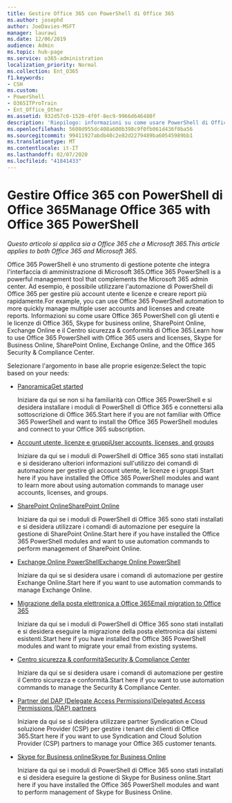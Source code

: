 ```yaml
---
title: Gestire Office 365 con PowerShell di Office 365
ms.author: josephd
author: JoeDavies-MSFT
manager: laurawi
ms.date: 12/06/2019
audience: Admin
ms.topic: hub-page
ms.service: o365-administration
localization_priority: Normal
ms.collection: Ent_O365
f1.keywords:
- CSH
ms.custom:
- PowerShell
- O365ITProTrain
- Ent_Office_Other
ms.assetid: 932d57c0-1520-4f0f-8ec9-9966d646480f
description: 'Riepilogo: informazioni su come usare PowerShell di Office 365 con utenti e licenze di Office 365, Skype for Business online, SharePoint Online, Exchange Online e il Centro sicurezza e conformità di Office 365.'
ms.openlocfilehash: 5608d955dc408a600b398c9f0fb061d436f0ba56
ms.sourcegitcommit: 99411927abdb40c2e82d2279489ba60545989bb1
ms.translationtype: MT
ms.contentlocale: it-IT
ms.lasthandoff: 02/07/2020
ms.locfileid: "41841433"
---
```

# <a name="manage-office-365-with-office-365-powershell"></a><span data-ttu-id="ad582-103">Gestire Office 365 con PowerShell di Office 365</span><span class="sxs-lookup"><span data-stu-id="ad582-103">Manage Office 365 with Office 365 PowerShell</span></span>

<span data-ttu-id="ad582-104">*Questo articolo si applica sia a Office 365 che a Microsoft 365.*</span><span class="sxs-lookup"><span data-stu-id="ad582-104">*This article applies to both Office 365 and Microsoft 365.*</span></span>

<span data-ttu-id="ad582-105">Office 365 PowerShell è uno strumento di gestione potente che integra l'interfaccia di amministrazione di Microsoft 365.</span><span class="sxs-lookup"><span data-stu-id="ad582-105">Office 365 PowerShell is a powerful management tool that complements the Microsoft 365 admin center.</span></span> <span data-ttu-id="ad582-106">Ad esempio, è possibile utilizzare l'automazione di PowerShell di Office 365 per gestire più account utente e licenze e creare report più rapidamente.</span><span class="sxs-lookup"><span data-stu-id="ad582-106">For example, you can use Office 365 PowerShell automation to more quickly manage multiple user accounts and licenses and create reports.</span></span> <span data-ttu-id="ad582-107">Informazioni su come usare Office 365 PowerShell con gli utenti e le licenze di Office 365, Skype for business online, SharePoint Online, Exchange Online e il Centro sicurezza & conformità di Office 365.</span><span class="sxs-lookup"><span data-stu-id="ad582-107">Learn how to use Office 365 PowerShell with Office 365 users and licenses, Skype for Business Online, SharePoint Online, Exchange Online, and the Office 365 Security & Compliance Center.</span></span>
  
<span data-ttu-id="ad582-108">Selezionare l'argomento in base alle proprie esigenze:</span><span class="sxs-lookup"><span data-stu-id="ad582-108">Select the topic based on your needs:</span></span>
  
- [<span data-ttu-id="ad582-109">Panoramica</span><span class="sxs-lookup"><span data-stu-id="ad582-109">Get started</span></span>](getting-started-with-office-365-powershell.md)

    <span data-ttu-id="ad582-110">Iniziare da qui se non si ha familiarità con Office 365 PowerShell e si desidera installare i moduli di PowerShell di Office 365 e connettersi alla sottoscrizione di Office 365.</span><span class="sxs-lookup"><span data-stu-id="ad582-110">Start here if you are not familiar with Office 365 PowerShell and want to install the Office 365 PowerShell modules and connect to your Office 365 subscription.</span></span>

- [<span data-ttu-id="ad582-111">Account utente, licenze e gruppi</span><span class="sxs-lookup"><span data-stu-id="ad582-111">User accounts, licenses, and groups</span></span>](manage-user-accounts-and-licenses-with-office-365-powershell.md)

    <span data-ttu-id="ad582-112">Iniziare da qui se i moduli di PowerShell di Office 365 sono stati installati e si desiderano ulteriori informazioni sull'utilizzo dei comandi di automazione per gestire gli account utente, le licenze e i gruppi.</span><span class="sxs-lookup"><span data-stu-id="ad582-112">Start here if you have installed the Office 365 PowerShell modules and want to learn more about using automation commands to manage user accounts, licenses, and groups.</span></span>

- [<span data-ttu-id="ad582-113">SharePoint Online</span><span class="sxs-lookup"><span data-stu-id="ad582-113">SharePoint Online</span></span>](https://docs.microsoft.com/office365/enterprise/powershell/manage-sharepoint-online-with-office-365-powershell)

    <span data-ttu-id="ad582-114">Iniziare da qui se i moduli di PowerShell di Office 365 sono stati installati e si desidera utilizzare i comandi di automazione per eseguire la gestione di SharePoint Online.</span><span class="sxs-lookup"><span data-stu-id="ad582-114">Start here if you have installed the Office 365 PowerShell modules and want to use automation commands to perform management of SharePoint Online.</span></span>

- [<span data-ttu-id="ad582-115">Exchange Online PowerShell</span><span class="sxs-lookup"><span data-stu-id="ad582-115">Exchange Online PowerShell</span></span>](https://docs.microsoft.com/powershell/exchange/exchange-online/exchange-online-powershell)

    <span data-ttu-id="ad582-116">Iniziare da qui se si desidera usare i comandi di automazione per gestire Exchange Online.</span><span class="sxs-lookup"><span data-stu-id="ad582-116">Start here if you want to use automation commands to manage Exchange Online.</span></span>

- [<span data-ttu-id="ad582-117">Migrazione della posta elettronica a Office 365</span><span class="sxs-lookup"><span data-stu-id="ad582-117">Email migration to Office 365</span></span>](use-powershell-for-email-migration-to-office-365.md)

    <span data-ttu-id="ad582-118">Iniziare da qui se i moduli di PowerShell di Office 365 sono stati installati e si desidera eseguire la migrazione della posta elettronica dai sistemi esistenti.</span><span class="sxs-lookup"><span data-stu-id="ad582-118">Start here if you have installed the Office 365 PowerShell modules and want to migrate your email from existing systems.</span></span>

- [<span data-ttu-id="ad582-119">Centro sicurezza & conformità</span><span class="sxs-lookup"><span data-stu-id="ad582-119">Security & Compliance Center</span></span>](https://docs.microsoft.com/powershell/exchange/office-365-scc/office-365-scc-powershell)

    <span data-ttu-id="ad582-120">Iniziare da qui se si desidera usare i comandi di automazione per gestire il Centro sicurezza e conformità.</span><span class="sxs-lookup"><span data-stu-id="ad582-120">Start here if you want to use automation commands to manage the Security & Compliance Center.</span></span>

- [<span data-ttu-id="ad582-121">Partner del DAP (Delegate Access Permissions)</span><span class="sxs-lookup"><span data-stu-id="ad582-121">Delegated Access Permissions (DAP) partners</span></span>](manage-office-365-with-windows-powershell-for-delegated-access-permissions-dap-p.md)

    <span data-ttu-id="ad582-122">Iniziare da qui se si desidera utilizzare partner Syndication e Cloud soluzione Provider (CSP) per gestire i tenant dei clienti di Office 365.</span><span class="sxs-lookup"><span data-stu-id="ad582-122">Start here if you want to use Syndication and Cloud Solution Provider (CSP) partners to manage your Office 365 customer tenants.</span></span>

- [<span data-ttu-id="ad582-123">Skype for Business online</span><span class="sxs-lookup"><span data-stu-id="ad582-123">Skype for Business Online</span></span>](manage-skype-for-business-online-with-office-365-powershell.md)

    <span data-ttu-id="ad582-124">Iniziare da qui se i moduli di PowerShell di Office 365 sono stati installati e si desidera eseguire la gestione di Skype for Business online.</span><span class="sxs-lookup"><span data-stu-id="ad582-124">Start here if you have installed the Office 365 PowerShell modules and want to perform management of Skype for Business Online.</span></span>
